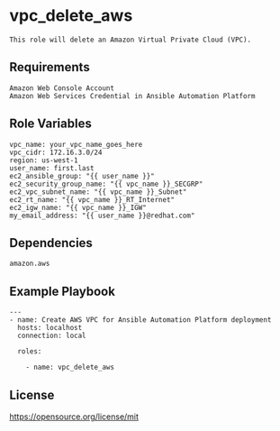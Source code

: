 vpc_delete_aws
=========
```
This role will delete an Amazon Virtual Private Cloud (VPC).
```
Requirements
------------
```
Amazon Web Console Account
Amazon Web Services Credential in Ansible Automation Platform
```
Role Variables
--------------
```
vpc_name: your_vpc_name_goes_here
vpc_cidr: 172.16.3.0/24
region: us-west-1
user_name: first.last
ec2_ansible_group: "{{ user_name }}"
ec2_security_group_name: "{{ vpc_name }}_SECGRP"
ec2_vpc_subnet_name: "{{ vpc_name }}_Subnet"
ec2_rt_name: "{{ vpc_name }}_RT_Internet"
ec2_igw_name: "{{ vpc_name }}_IGW"
my_email_address: "{{ user_name }}@redhat.com"
```
Dependencies
------------
```
amazon.aws
```
Example Playbook
----------------
```
---
- name: Create AWS VPC for Ansible Automation Platform deployment
  hosts: localhost
  connection: local

  roles:

    - name: vpc_delete_aws
```
License
-------

https://opensource.org/license/mit
